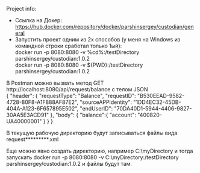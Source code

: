 Project info:

* Ссылка на Докер: https://hub.docker.com/repository/docker/parshinsergey/custodian/general
* Запустить проект одним из 2х способов (у меня на Windows из командной строки сработал только 1ый):  
    docker run -p 8080:8080 -v ‪%cd%:/testDirectory parshinsergey/custodian:1.0.2  
    docker run -p 8080:8080 -v ‪${PWD}:/testDirectory parshinsergey/custodian:1.0.2
    
В Postman можно вызвать метод GET http://localhost:8080/api/request/balance
с телом JSON  
{
    "header":
        {
        "requestType": "Balance",
        "requestID": "B530EEAD-9582-4728-80F8-A1F888AF87E2",
        "sourceAPPidentity": "1DD4EC32-45DB-404A-A123-6F657895E502",
        "endUserID": "70DA40D1-5944-4406-9827-30AA5E3ACD91"
        },
    "body":
        {
        "balance":{
            "account": "400820-UA40000001"
            }
        }
}

В текущую рабочую директорию будут записываться файлы вида request*********.xml

Еще можно явно создать директорию, например ‪C:\myDirectory и тогда запускать
docker run -p 8080:8080 -v ‪C:\myDirectory:/testDirectory parshinsergey/custodian:1.0.2
и файлы будут там.







